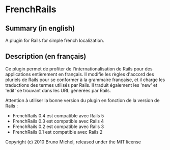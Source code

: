 FrenchRails
===========

Summary (in english)
--------------------

A plugin for Rails for simple french localization.


Description (en français)
-------------------------

Ce plugin permet de profiter de l'internationalisation de Rails pour des
applications entièrement en français. Il modifie les règles d'accord des
pluriels de Rails pour se conformer à la grammaire française, et il charge les
traductions des termes utilisés par Rails. Il traduit également les 'new' et
'edit' se trouvant dans les URL générées par Rails.

Attention à utiliser la bonne version du plugin en fonction de la version de
Rails :

- FrenchRails 0.4 est compatible avec Rails 5
- FrenchRails 0.3 est compatible avec Rails 4
- FrenchRails 0.2 est compatible avec Rails 3
- FrenchRails 0.1 est compatible avec Rails 2

Copyright (c) 2010 Bruno Michel, released under the MIT license
